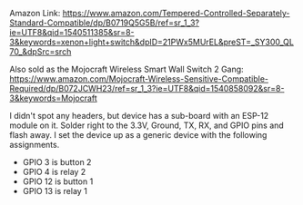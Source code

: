 Amazon Link: <https://www.amazon.com/Tempered-Controlled-Separately-Standard-Compatible/dp/B0719Q5G5B/ref=sr_1_3?ie=UTF8&qid=1540511385&sr=8-3&keywords=xenon+light+switch&dpID=21PWx5MUrEL&preST=_SY300_QL70_&dpSrc=srch>

Also sold as the Mojocraft Wireless Smart Wall Switch 2 Gang: <https://www.amazon.com/Mojocraft-Wireless-Sensitive-Compatible-Required/dp/B072JCWH23/ref=sr_1_3?ie=UTF8&qid=1540858092&sr=8-3&keywords=Mojocraft>

I didn't spot any headers, but device has a sub-board with an ESP-12 module on it. Solder right to the 3.3V, Ground, TX, RX, and GPIO pins and flash away. I set the device up as a generic device with the following assignments. 

* GPIO 3 is button 2
* GPIO 4 is relay 2
* GPIO 12 is button 1 
* GPIO 13 is relay 1